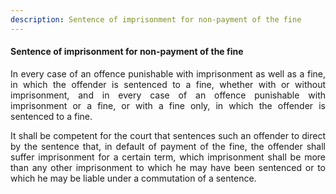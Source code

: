 ```yaml
---
description: Sentence of imprisonment for non-payment of the fine
---
```


#### Sentence of imprisonment for non-payment of the fine
<div style="text-align: justify">

In every case of an offence punishable with imprisonment as well as a fine, in which the offender is sentenced to a fine, whether with or without imprisonment, and in every case of an offence punishable with imprisonment or a fine, or with a fine only, in which the offender is sentenced to a fine.

</p>

It shall be competent for the court that sentences such an offender to direct by the sentence that, in default of payment of the fine, the offender shall suffer imprisonment for a certain term, which imprisonment shall be more than any other imprisonment to which he may have been sentenced or to which he may be liable under a commutation of a sentence.

</div>
